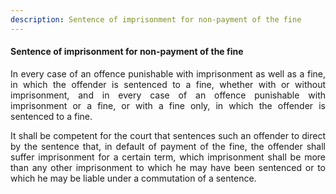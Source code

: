 ```yaml
---
description: Sentence of imprisonment for non-payment of the fine
---
```


#### Sentence of imprisonment for non-payment of the fine
<div style="text-align: justify">

In every case of an offence punishable with imprisonment as well as a fine, in which the offender is sentenced to a fine, whether with or without imprisonment, and in every case of an offence punishable with imprisonment or a fine, or with a fine only, in which the offender is sentenced to a fine.

</p>

It shall be competent for the court that sentences such an offender to direct by the sentence that, in default of payment of the fine, the offender shall suffer imprisonment for a certain term, which imprisonment shall be more than any other imprisonment to which he may have been sentenced or to which he may be liable under a commutation of a sentence.

</div>
